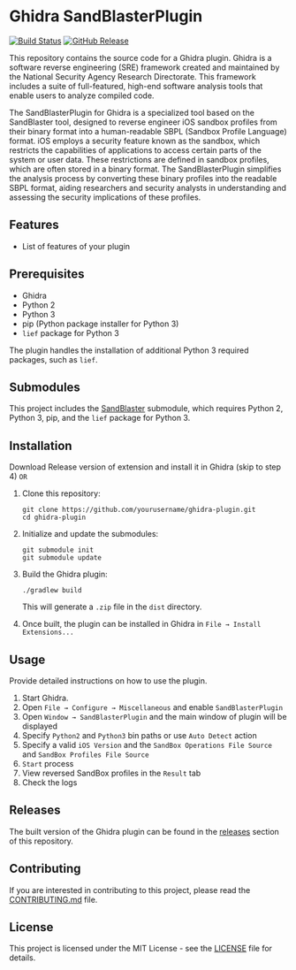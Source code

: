 # Ghidra SandBlasterPlugin

[![Build Status](https://travis-ci.org/yourusername/ghidra-plugin.svg?branch=master)](https://travis-ci.org/yourusername/ghidra-plugin)
[![GitHub Release](https://img.shields.io/github/release/yourusername/ghidra-plugin.svg)](https://github.com/yourusername/ghidra-plugin/releases)

This repository contains the source code for a Ghidra plugin. Ghidra is a software reverse engineering (SRE) framework created and maintained by the National Security Agency Research Directorate. This framework includes a suite of full-featured, high-end software analysis tools that enable users to analyze compiled code.

The SandBlasterPlugin for Ghidra is a specialized tool based on the SandBlaster tool, designed to reverse engineer iOS sandbox profiles from their binary format into a human-readable SBPL (Sandbox Profile Language) format. iOS employs a security feature known as the sandbox, which restricts the capabilities of applications to access certain parts of the system or user data. These restrictions are defined in sandbox profiles, which are often stored in a binary format. The SandBlasterPlugin simplifies the analysis process by converting these binary profiles into the readable SBPL format, aiding researchers and security analysts in understanding and assessing the security implications of these profiles.


## Features

- List of features of your plugin

## Prerequisites

- Ghidra
- Python 2
- Python 3
- pip (Python package installer for Python 3)
- `lief` package for Python 3

The plugin handles the installation of additional Python 3 required packages, such as `lief`.

## Submodules

This project includes the [SandBlaster](https://github.com/malus-security/sandblaster.git) submodule, which requires Python 2, Python 3, pip, and the `lief` package for Python 3.

## Installation

Download Release version of extension and install it in Ghidra (skip to step 4) `OR`

1. Clone this repository:

    ```
    git clone https://github.com/yourusername/ghidra-plugin.git
    cd ghidra-plugin
    ```

2. Initialize and update the submodules:

    ```
    git submodule init
    git submodule update
    ```

3. Build the Ghidra plugin:

    ```
    ./gradlew build
    ```

    This will generate a `.zip` file in the `dist` directory.

4. Once built, the plugin can be installed in Ghidra in `File → Install Extensions...`

## Usage

Provide detailed instructions on how to use the plugin.

1. Start Ghidra.
2. Open `File → Configure → Miscellaneous` and enable `SandBlasterPlugin`
3. Open `Window → SandBlasterPlugin` and the main window of plugin will be displayed
4. Specify `Python2` and `Python3` bin paths or use `Auto Detect` action
5. Specify a valid `iOS Version` and the `SandBox Operations File Source` and `SandBox Profiles File Source`
6. `Start` process
7. View reversed SandBox profiles in the `Result` tab
8. Check the logs

## Releases

The built version of the Ghidra plugin can be found in the [releases](https://github.com/yourusername/ghidra-plugin/releases) section of this repository.

## Contributing

If you are interested in contributing to this project, please read the [CONTRIBUTING.md](CONTRIBUTING.md) file.

## License

This project is licensed under the MIT License - see the [LICENSE](LICENSE) file for details.
